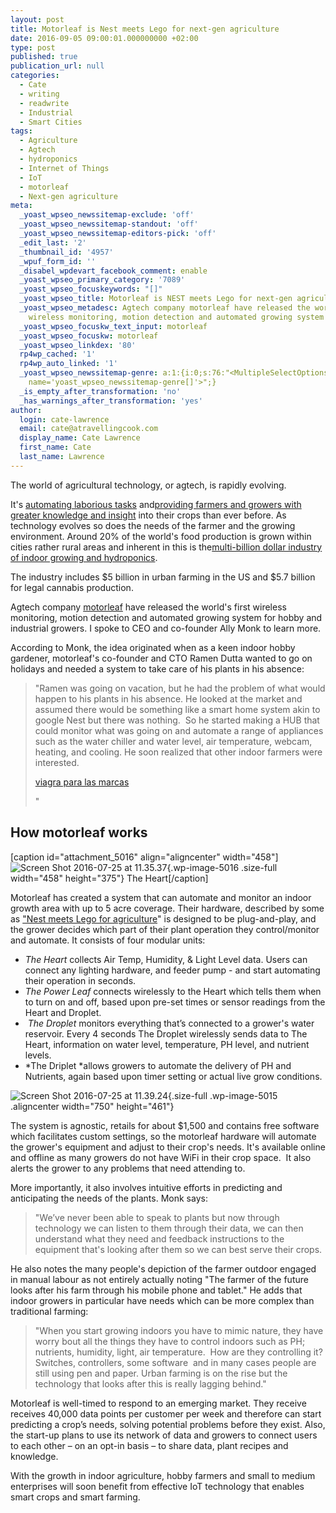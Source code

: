 ```yaml
---
layout: post
title: Motorleaf is Nest meets Lego for next-gen agriculture
date: 2016-09-05 09:00:01.000000000 +02:00
type: post
published: true
publication_url: null
categories:
  - Cate
  - writing
  - readwrite
  - Industrial
  - Smart Cities
tags:
  - Agriculture
  - Agtech
  - hydroponics
  - Internet of Things
  - IoT
  - motorleaf
  - Next-gen agriculture
meta:
  _yoast_wpseo_newssitemap-exclude: 'off'
  _yoast_wpseo_newssitemap-standout: 'off'
  _yoast_wpseo_newssitemap-editors-pick: 'off'
  _edit_last: '2'
  _thumbnail_id: '4957'
  _wpuf_form_id: ''
  _disabel_wpdevart_facebook_comment: enable
  _yoast_wpseo_primary_category: '7089'
  _yoast_wpseo_focuskeywords: "[]"
  _yoast_wpseo_title: Motorleaf is NEST meets Lego for next-gen agriculture
  _yoast_wpseo_metadesc: Agtech company motorleaf have released the world's first
    wireless monitoring, motion detection and automated growing system for growers.
  _yoast_wpseo_focuskw_text_input: motorleaf
  _yoast_wpseo_focuskw: motorleaf
  _yoast_wpseo_linkdex: '80'
  rp4wp_cached: '1'
  rp4wp_auto_linked: '1'
  _yoast_wpseo_newssitemap-genre: a:1:{i:0;s:76:"<MultipleSelectOptions {} for select
    name='yoast_wpseo_newssitemap-genre[]'>";}
  _is_empty_after_transformation: 'no'
  _has_warnings_after_transformation: 'yes'
author:
  login: cate-lawrence
  email: cate@atravellingcook.com
  display_name: Cate Lawrence
  first_name: Cate
  last_name: Lawrence
---
```

The world of agricultural technology, or agtech, is rapidly evolving.

It's [automating laborious
tasks](https://readwrite.com/2016/04/04/iot-makes-smart-wine-agriculture-if4/)
and[providing farmers and growers with greater knowledge and
insight](https://readwrite.com/2016/06/07/can-arables-iot-device-end-world-hunger-vl1/)
into their crops than ever before. As technology evolves so does the
needs of the farmer and the growing environment. Around 20% of the
world's food production is grown within cities rather rural areas and
inherent in this is the[multi-billion dollar industry of indoor growing
and
hydroponics](https://www.prnewswire.com/news-releases/growth-in-the-hydroponics-food-industry-set-to-outpace-global-markets-by-80-241264701.html).

The industry includes \$5 billion in urban farming in the US and \$5.7
billion for legal cannabis production.

Agtech company [motorleaf](https://www.motorleaf.com/) have released the
world's first wireless monitoring, motion detection and automated
growing system for hobby and industrial growers. I spoke to CEO and
co-founder Ally Monk to learn more.

According to Monk, the idea originated when as a keen indoor hobby
gardener, motorleaf's co-founder and CTO Ramen Dutta wanted to go on
holidays and needed a system to take care of his plants in his absence:

> <div class="_4nq6">
>
> "Ramen was going on vacation, but he had the problem of what would
> happen to his plants in his absence. He looked at the market and
> assumed there would be something like a smart home system akin to
> google Nest but there was nothing.  So he started making a HUB that
> could monitor what was going on and automate a range of appliances
> such as the water chiller and water level, air temperature, webcam,
> heating, and cooling. He soon realized that other indoor farmers were
> interested.
> <div id="TYQqUJbBZXNg6Y9NT3" style="width: 230px">
>
> [viagra para las
> marcas](https://www.viagragenericoes24.com/viagra-para-las-marcas/)
>
> </div>
>
> "
>
> </div>

How motorleaf works
-------------------

\[caption id="attachment\_5016" align="aligncenter"
width="458"\]![Screen Shot 2016-07-25 at
11.35.37](rw-import/Screen-Shot-2016-07-25-at-11.35.37.jpg){.wp-image-5016
.size-full width="458" height="375"} The Heart\[/caption\]

Motorleaf has created a system that can automate and monitor an indoor
growth area with up to 5 acre coverage. Their hardware, described by
some as ["Nest meets Lego for
agriculture](https://www.crunchbase.com/organization/motorleaf#/entity)"
is designed to be plug-and-play, and the grower decides which part of
their plant operation they control/monitor and automate. It consists of
four modular units:

-   *The Heart* collects Air Temp, Humidity, & Light Level data. Users
    can connect any lighting hardware, and feeder pump - and start
    automating their operation in seconds.
-   *The Power Leaf* connects wirelessly to the Heart which tells them
    when to turn on and off, based upon pre-set times or sensor readings
    from the Heart and Droplet.
-    *The Droplet* monitors everything that’s connected to a grower's
    water reservoir. Every 4 seconds The Droplet wirelessly sends data
    to The Heart, information on water level, temperature, PH level, and
    nutrient levels.
-   *The Driplet *allows growers to automate the delivery of PH and
    Nutrients, again based upon timer setting or actual live grow
    conditions.

![Screen Shot 2016-07-25 at
11.39.24](rw-import/Screen-Shot-2016-07-25-at-11.39.24.jpg){.size-full
.wp-image-5015 .aligncenter width="750" height="461"}

The system is agnostic, retails for about \$1,500 and contains free
software which facilitates custom settings, so the motorleaf hardware
will automate the grower's equipment and adjust to their crop's needs.
It's available online and offline as many growers do not have WiFi in
their crop space.  It also alerts the grower to any problems that need
attending to.

More importantly, it also involves intuitive efforts in predicting and
anticipating the needs of the plants. Monk says:

<div>

> <div>
>
> "We’ve never been able to speak to plants but now through technology
> we can listen to them through their data, we can then understand what
> they need and feedback instructions to the equipment that's looking
> after them so we can best serve their crops.
>
> </div>

</div>

He also notes the many people's depiction of the farmer outdoor engaged
in manual labour as not entirely actually noting "The farmer of the
future looks after his farm through his mobile phone and tablet." He
adds that indoor growers in particular have needs which can be more
complex than traditional farming:

> <div>
>
> "When you start growing indoors you have to mimic nature, they have
> worry bout all the things they have to control indoors such as PH;
> nutrients, humidity, light, air temperature.  How are they controlling
> it? Switches, controllers, some software  and in many cases people are
> still using pen and paper. Urban farming is on the rise but the
> technology that looks after this is really lagging behind."
>
> </div>

Motorleaf is well-timed to respond to an emerging market. They receive
receives 40,000 data points per customer per week and therefore can
start predicting a crop’s needs, solving potential problems before they
exist. Also, the start-up plans to use its network of data and growers
to connect users to each other – on an opt-in basis – to share data,
plant recipes and knowledge.

With the growth in indoor agriculture, hobby farmers and small to medium
enterprises will soon benefit from effective IoT technology that enables
smart crops and smart farming.
